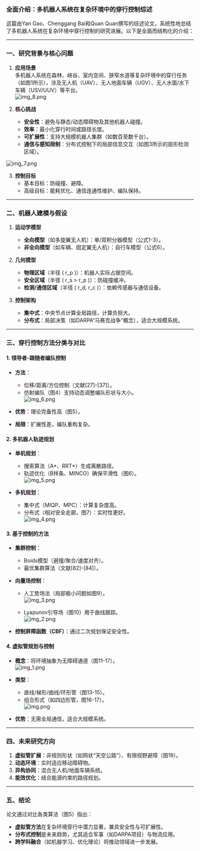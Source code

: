 ### **全面介绍：多机器人系统在复杂环境中的穿行控制综述**

这篇由Yan Gao、Chenggang Bai和Quan Quan撰写的综述论文，系统性地总结了多机器人系统在复杂环境中穿行控制的研究进展。以下是全面而结构化的介绍：

---

### **一、研究背景与核心问题**
1. **应用场景**  
   多机器人系统在森林、峡谷、室内空间、狭窄水道等复杂环境中的穿行任务（如图1所示），涉及无人机（UAV）、无人地面车辆（UGV）、无人水面/水下车辆（USV/UUV）等平台。  
   ![img_8.png](img_8.png)
  

2. **核心挑战**  
   - **安全性**：避免与静态/动态障碍物及其他机器人碰撞。  
   - **效率**：最小化穿行时间或路径长度。  
   - **可扩展性**：支持大规模机器人集群（如数百至数千台）。  
   - **通信与感知限制**：分布式控制下的局部信息交互（如图3所示的扇形检测区域）。  
   
  ![img_7.png](img_7.png)

3. **控制目标**  
   - 基本目标：防碰撞、避障。  
   - 高级目标：能耗优化、通信连通性维护、编队保持。  

---

### **二、机器人建模与假设**
1. **运动学模型**  
   - **全向模型**（如多旋翼无人机）：单/双积分器模型（公式1-3）。  
   - **非全向模型**（如车辆、固定翼无人机）：自行车模型（公式6）。  

2. **几何模型**  
   - **物理区域**（半径 \( r_p \)）：机器人实际占据空间。  
   - **安全区域**（半径 \( r_s > r_p \)）：防碰撞缓冲。  
   - **检测/通信区域**（半径 \( r_d, r_c \)）：依赖传感器与通信设备。  

3. **控制架构**  
   - **集中式**：中央节点计算全局路径，计算负担大。  
   - **分布式**：局部决策（如DARPA“马赛克战争”概念），适合大规模系统。  

---

### **三、穿行控制方法分类与对比**
#### **1. 领导者-跟随者编队控制**
- **方法**：  
  - 位移/距离/方位控制（文献[27]-[37]）。  
  - 仿射编队（图4）支持动态调整编队形状与大小。  
  ![img_6.png](img_6.png)
  
- **优势**：理论完备性高（图5）。  
- **局限**：扩展性差，编队重构复杂。  

#### **2. 多机器人轨迹规划**
- **单机规划**：  
  - 搜索算法（A*、RRT*）生成离散路径。  
  - 轨迹优化（B样条、MINCO）确保平滑性（图6）。  
  ![img_5.png](img_5.png)
  
- **多机规划**：  
  - 集中式（MIQP、MPC）：计算复杂度高。  
  - 分布式（相对安全走廊，图7）：实时性更好。  
  ![img_4.png](img_4.png)
  

#### **3. 基于控制的方法**
- **集群控制**：  
  - Boids模型（避撞/聚合/速度对齐）。  
  - 最优集群算法（文献[82]-[84]）。  
- **向量场控制**：  
  - 人工势场法（局部极小问题如图9）。  
  ![img_3.png](img_3.png)
  
  - Lyapunov引导场（图10）用于曲线跟踪。  
  ![img_2.png](img_2.png)
  
- **控制屏障函数（CBF）**：通过二次规划保证安全性。  

#### **4. 虚拟管规划与控制**
- **概念**：将环境抽象为无障碍通道（图11-17）。  
  ![img_1.png](img_1.png)
  
  
  
- **类型**：  
  - 直线/梯形/曲线/环形管（图13-15）。  
  - 组合形式（如四边形管，图16-17）。  
  ![img.png](img.png)
  
- **优势**：无需全局通信，适合大规模系统。  

---

### **四、未来研究方向**
1. **虚拟管扩展**：非规则形状（如网状“天空公路”）、有限视野避障（图19）。  
2. **动态环境**：实时适应移动障碍物。  
3. **异构协同**：混合无人机/地面车辆系统。  
4. **能效优化**：结合能源约束的路径规划。  

---

### **五、结论**
论文通过对比各类算法（图5）指出：  
- **虚拟管方法**在复杂环境穿行中潜力显著，兼具安全性与可扩展性。  
- **分布式控制**是未来趋势，尤其适合军事（如DARPA项目）与物流应用。  
- **跨学科融合**（如机器学习、优化理论）将推动领域进一步发展。